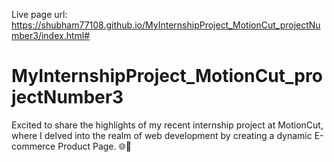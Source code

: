 Live page url: https://shubham77108.github.io/MyInternshipProject_MotionCut_projectNumber3/index.html#
# MyInternshipProject_MotionCut_projectNumber3
Excited to share the highlights of my recent internship project at MotionCut, where I delved into the realm of web development by creating a dynamic E-commerce Product Page. 🌐💼
